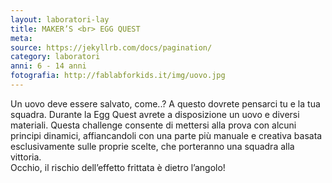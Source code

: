 ```yaml
---
layout: laboratori-lay
title: MAKER’S <br> EGG QUEST
meta:
source: https://jekyllrb.com/docs/pagination/
category: laboratori
anni: 6 - 14 anni
fotografia: http://fablabforkids.it/img/uovo.jpg
---
```

Un uovo deve essere salvato, come..? A questo dovrete pensarci tu e la tua squadra.
Durante la Egg Quest avrete a disposizione un uovo e diversi materiali. Questa challenge consente di mettersi alla prova con alcuni principi dinamici, affiancandoli con una parte più manuale e creativa basata esclusivamente sulle proprie scelte, che porteranno una squadra alla vittoria.
<br>Occhio, il rischio dell’effetto frittata è dietro l’angolo!
